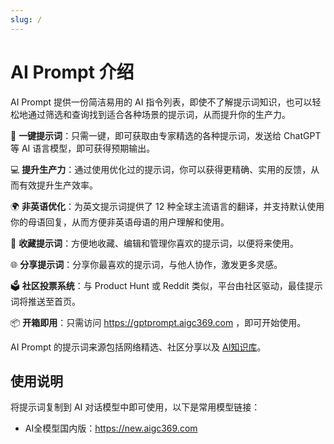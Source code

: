 ```yaml
---
slug: /
---
```


# AI Prompt 介绍

AI Prompt 提供一份简洁易用的 AI 指令列表，即使不了解提示词知识，也可以轻松地通过筛选和查询找到适合各种场景的提示词，从而提升你的生产力。

🚀 **一键提示词**：只需一键，即可获取由专家精选的各种提示词，发送给 ChatGPT 等 AI 语言模型，即可获得预期输出。

💻 **提升生产力**：通过使用优化过的提示词，你可以获得更精确、实用的反馈，从而有效提升生产效率。

🌍 **非英语优化**：为英文提示词提供了 12 种全球主流语言的翻译，并支持默认使用你的母语回复，从而方便非英语母语的用户理解和使用。

💾 **收藏提示词**：方便地收藏、编辑和管理你喜欢的提示词，以便将来使用。

🌐 **分享提示词**：分享你最喜欢的提示词，与他人协作，激发更多灵感。

🗳️ **社区投票系统**：与 Product Hunt 或 Reddit 类似，平台由社区驱动，最佳提示词将推送至首页。

📦 **开箱即用**：只需访问 https://gptprompt.aigc369.com ，即可开始使用。

AI Prompt 的提示词来源包括网络精选、社区分享以及 [AI知识库](https://ssw9noe1h6.feishu.cn/wiki/wikcn59pPXfAiF1ONajdPzvhA9d)。


## 使用说明

将提示词复制到 AI 对话模型中即可使用，以下是常用模型链接：

- AI全模型国内版：https://new.aigc369.com